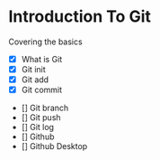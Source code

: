 # Introduction To Git

Covering the basics

- [x] What is Git
- [x] Git init
- [x] Git add
- [x] Git commit
- [] Git branch
- [] Git push
- [] Git log
- [] Github
- [] Github Desktop
